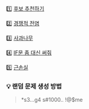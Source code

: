 <br>

1️⃣ [후보 추천하기](https://www.acmicpc.net/problem/1713)

2️⃣ [경쟁적 전염](https://www.acmicpc.net/problem/18405)

3️⃣ [사과나무](https://www.acmicpc.net/problem/19539)

4️⃣ [IF문 좀 대신 써줘](https://www.acmicpc.net/problem/19637)

5️⃣ [근손실](https://www.acmicpc.net/problem/18429)

### 💡  랜덤 문제 생성 방법

> *s3...g4 s#1000.. !@$me
